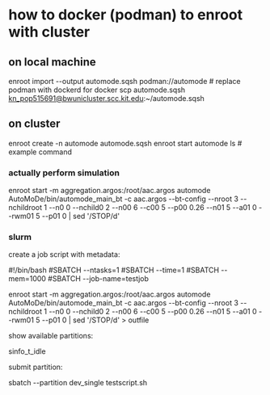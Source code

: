 # how to docker (podman) to enroot with cluster
## on local machine
enroot import --output automode.sqsh podman://automode # replace podman with dockerd for docker
scp automode.sqsh  kn_pop515691@bwunicluster.scc.kit.edu:~/automode.sqsh

## on cluster

enroot create -n automode automode.sqsh
enroot start automode ls # example command

### actually perform simulation
enroot start -m aggregation.argos:/root/aac.argos automode AutoMoDe/bin/automode_main_bt -c aac.argos --bt-config --nroot 3 --nchildroot 1 --n0 0 --nchild0 2 --n00 6 --c00 5 --p00 0.26 --n01 5 --a01 0 --rwm01 5 --p01 0 | sed '/STOP/d'

### slurm

create a job script with metadata:

#!/bin/bash
#SBATCH --ntasks=1
#SBATCH --time=1
#SBATCH --mem=1000
#SBATCH --job-name=testjob

enroot start -m aggregation.argos:/root/aac.argos automode AutoMoDe/bin/automode_main_bt -c aac.argos --bt-config --nroot 3 --nchildroot 1 --n0 0 --nchild0 2 --n00 6 --c00 5 --p00 0.26 --n01 5 --a01 0 --rwm01 5 --p01 0 | sed '/STOP/d' > outfile


show available partitions:

sinfo_t_idle

submit partition:

sbatch --partition dev_single testscript.sh

